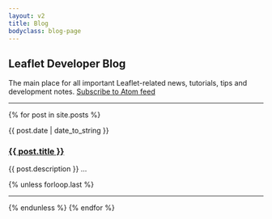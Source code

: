 ```yaml
---
layout: v2
title: Blog
bodyclass: blog-page
---
```


## Leaflet Developer Blog

The main place for all important Leaflet-related news, tutorials, tips and development notes. [Subscribe to Atom feed](atom.xml)

---

{% for post in site.posts %}
<div class="clearfix">
	<div class="post-date">
		{{ post.date | date_to_string }}
	</div>
	<div class="post-info">
		<h3 class="post-title"><a href="{{ post.url | replace_first: '/', '' }}">{{ post.title }}</a></h3>
		<p>{{ post.description }} <span class="quiet">&hellip;</span></p>
	</div>
</div>
{% unless forloop.last %}<hr />{% endunless %}
{% endfor %}
